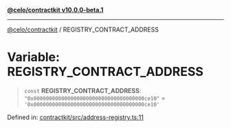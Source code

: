 [**@celo/contractkit v10.0.0-beta.1**](../README.md)

***

[@celo/contractkit](../globals.md) / REGISTRY\_CONTRACT\_ADDRESS

# Variable: REGISTRY\_CONTRACT\_ADDRESS

> `const` **REGISTRY\_CONTRACT\_ADDRESS**: `"0x000000000000000000000000000000000000ce10"` = `'0x000000000000000000000000000000000000ce10'`

Defined in: [contractkit/src/address-registry.ts:11](https://github.com/celo-org/developer-tooling/blob/master/packages/sdk/contractkit/src/address-registry.ts#L11)
